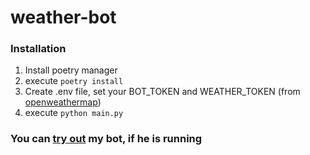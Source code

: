 # weather-bot

### Installation

1. Install poetry manager
2. execute ```poetry install```
3. Create .env file, set your BOT_TOKEN and WEATHER_TOKEN (from [openweathermap](https://openweathermap.org/api/))
4. execute ```python main.py```

### You can [try out](https://t.me/NadvorjeBot) my bot, if he is running